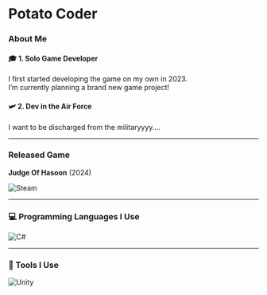 # Potato Coder

### About Me

#### 🎓 1. **Solo Game Developer**  
I first started developing the game on my own in 2023.  
I’m currently planning a brand new game project!  

#### 🛩️ 2. **Dev in the Air Force**  
I want to be discharged from the militaryyyy....

---

### Released Game

**Judge Of Hasoon** (2024)

![Steam](https://img.shields.io/badge/steam-%23000000.svg?style=for-the-badge&logo=steam&logoColor=white)

---

### 💻 Programming Languages I Use

![C#](https://img.shields.io/badge/C%23-239120.svg?&style=for-the-badge&logo=c-sharp&logoColor=white)

---

### 🔧 Tools I Use

![Unity](https://img.shields.io/badge/unity-%23000000.svg?style=for-the-badge&logo=unity&logoColor=white)
